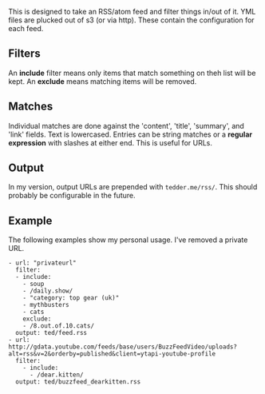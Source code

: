 This is designed to take an RSS/atom feed and filter things in/out of it. YML files are plucked out of s3 (or via http). These contain the configuration for each feed.

## Filters

An **include** filter means only items that match something on theh list will be kept. An **exclude** means matching items will be removed.

## Matches

Individual matches are done against the 'content', 'title', 'summary', and 'link' fields. Text is lowercased. Entries can be string matches or a **regular expression** with slashes at either end. This is useful for URLs.

## Output

In my version, output URLs are prepended with `tedder.me/rss/`. This should probably be configurable in the future.

## Example

The following examples show my personal usage. I've removed a private URL.

    - url: "privateurl"
      filter:
      - include:
        - soup
        - /daily.show/
        - "category: top gear (uk)"
        - mythbusters
        - cats
        exclude:
        - /8.out.of.10.cats/
      output: ted/feed.rss
    - url: http://gdata.youtube.com/feeds/base/users/BuzzFeedVideo/uploads?alt=rss&v=2&orderby=published&client=ytapi-youtube-profile
      filter:
        - include:
          - /dear.kitten/
      output: ted/buzzfeed_dearkitten.rss



